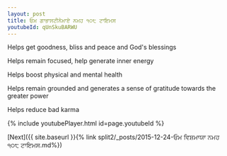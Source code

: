 ```yaml
---
layout: post
title: ਓਮ ਗਾਭਾਸਟੀਨੇਮਾਏ ਨਮਹ ੧੦੮ ਟਾਇਮਸ
youtubeId: qUnSkuBARWU
---
```

 
 
Helps get goodness, bliss and peace and God's blessings
 
Helps remain focused, help generate inner energy 
 
Helps boost physical and mental health 
 
Helps remain grounded and generates a sense of gratitude towards the greater power 
 
Helps reduce bad karma
 
 
 
 


{% include youtubePlayer.html id=page.youtubeId %}
 
[Next]({{ site.baseurl }}{% link  split2/_posts/2015-12-24-ਓਮ ਵਿਸ਼ਮਾਯਾ ਨਮਹ ੧੦੮ ਟਾਇਮਸ.md%})
 
